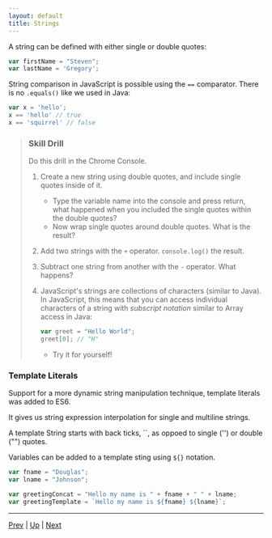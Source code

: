 ```yaml
---
layout: default
title: Strings
---
```

A string can be defined with either single or double quotes:

```javascript
var firstName = "Steven";
var lastName = 'Gregory';
```

String comparison in JavaScript is possible using the `==` comparator. There is no `.equals()` like we used in Java:

```javascript
var x = 'hello';
x == 'hello' // true
x == 'squirrel' // false
```

> ### Skill Drill
> Do this drill in the Chrome Console.
>
> 1. Create a new string using double quotes, and include single quotes inside of it.
>    * Type the variable name into the console and press return, what happened when you included the single quotes within the double quotes?
>    * Now wrap single quotes around double quotes. What is the result?
>
> 1. Add two strings with the `+` operator. `console.log()` the result.
>
> 1. Subtract one string from another with the `-` operator. What happens?
>
> 1. JavaScript's strings are collections of characters (similar to Java). In JavaScript, this means that you can access individual characters of a string with *subscript notation* similar to Array access in Java:
>
>    ```javascript
>    var greet = "Hello World";
>    greet[0]; // "H"
>    ```
>
>    * Try it for yourself!

### Template Literals
Support for a more dynamic string manipulation technique, template literals was added to ES6.

It gives us string expression interpolation for single and multiline strings.

A template String starts with back ticks, \`\`, as oppoed to single ('') or double ("") quotes.

Variables can be added to a template sting using `${}` notation.

```js
var fname = "Douglas";
var lname = "Johnson";

var greetingConcat = "Hello my name is " + fname + " " + lname;
var greetingTemplate = `Hello my name is ${fname} ${lname}`;
```

<hr>

[Prev](numbers.md) | [Up](README.md) | [Next](nullAndUndefined.md)

